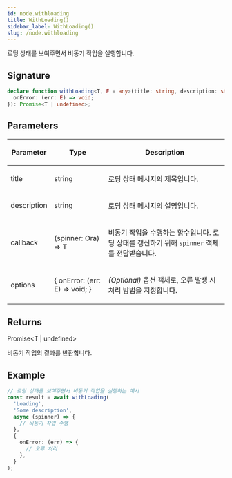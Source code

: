```yaml
---
id: node.withloading
title: WithLoading()
sidebar_label: WithLoading()
slug: /node.withloading
---
```






로딩 상태를 보여주면서 비동기 작업을 실행합니다.

## Signature

```typescript
declare function withLoading<T, E = any>(title: string, description: string, callback: (spinner: Ora) => T, options?: {
  onError: (err: E) => void;
}): Promise<T | undefined>;
```

## Parameters

<table><thead><tr><th>

Parameter


</th><th>

Type


</th><th>

Description


</th></tr></thead>
<tbody><tr><td>

title


</td><td>

string


</td><td>

로딩 상태 메시지의 제목입니다.


</td></tr>
<tr><td>

description


</td><td>

string


</td><td>

로딩 상태 메시지의 설명입니다.


</td></tr>
<tr><td>

callback


</td><td>

(spinner: Ora) =&gt; T


</td><td>

비동기 작업을 수행하는 함수입니다. 로딩 상태를 갱신하기 위해 `spinner` 객체를 전달받습니다.


</td></tr>
<tr><td>

options


</td><td>

\{ onError: (err: E) =&gt; void; \}


</td><td>

_(Optional)_ 옵션 객체로, 오류 발생 시 처리 방법을 지정합니다.


</td></tr>
</tbody></table>

## Returns

Promise&lt;T \| undefined&gt;

비동기 작업의 결과를 반환합니다.

## Example


```typescript
// 로딩 상태를 보여주면서 비동기 작업을 실행하는 예시
const result = await withLoading(
  'Loading',
  'Some description',
  async (spinner) => {
    // 비동기 작업 수행
  },
  {
    onError: (err) => {
      // 오류 처리
    },
  }
);
```

